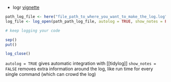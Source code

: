 - logr [vignette](https://cran.r-project.org/web/packages/logr/vignettes/logr.html)

```r
path_log_file <- here("file_path_to_where_you_want_to_make_the_log.log"))
log_file <- log_open(path_path_log_file, autolog = TRUE, show_notes = FALSE)

# keep logging your code 

sep()
put()

log_close()


```

`autolog = TRUE` gives automatic integration with [[tidylog]]
`show_notes = FALSE` removes extra information around the log, like run time for every single command (which can crowd the log)